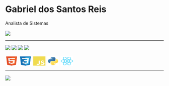 # Gabriel dos Santos Reis
Analista de Sistemas

<div>
<a href="https://github.com/gaelsreis/">
  <img height=200 align="center" src="https://github-readme-stats.vercel.app/api?username=gaelsreis&show_icons=true&rank_icon=github" />
</a>
</div>

---

<div>
  <a href="https://t.me/Gaelsreis" target="_blank"><img src="https://img.shields.io/badge/Telegram-2CA5E0?style=for-the-badge&logo=telegram&logoColor=white"></a>
  <a href="https://www.linkedin.com/in/gaelsreis/" target="_blank"><img src="https://img.shields.io/badge/-LinkedIn-%230077B5?style=for-the-badge&logo=linkedin&logoColor=white"></a>
  <a href="https://discord.gg/xgrPXghycj" target="_blank"><img src="https://img.shields.io/badge/Discord-7289DA?style=for-the-badge&logo=discord&logoColor=white"></a> 
  <a href="https://www.youtube.com/@gaelsreis/featured" target="_blank"><img src="https://img.shields.io/badge/YouTube-FF0000?style=for-the-badge&logo=youtube&logoColor=white"></a>
</div>

<div style="display: inline_block"><br>
  <img align="center" alt="HTML" height="30" width="40" src="https://raw.githubusercontent.com/devicons/devicon/master/icons/html5/html5-original.svg">
  <img align="center" alt="CSS" height="30" width="40" src="https://raw.githubusercontent.com/devicons/devicon/master/icons/css3/css3-original.svg">
  <img align="center" alt="Js" height="30" width="40" src="https://raw.githubusercontent.com/devicons/devicon/master/icons/javascript/javascript-plain.svg">
  <img align="center" alt="Python" height="30" width="40" src="https://raw.githubusercontent.com/devicons/devicon/master/icons/python/python-original.svg">
  <img align="center" alt="React" height="30" width="40" src="https://raw.githubusercontent.com/devicons/devicon/master/icons/react/react-original.svg">
</div>

---

<div>
<a href="https://github.com/gaelsreis/">
  <img height=200 align="center" src="https://github-readme-stats.vercel.app/api/top-langs?username=gaelsreis&layout=compact&langs_count=8" />
</a>
</div>
